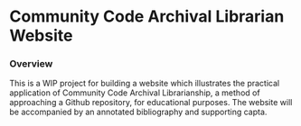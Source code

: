 # Community Code Archival Librarian Website 

### Overview 

This is a WIP project for building a website which illustrates the practical application of Community Code Archival Librarianship, a method of approaching a Github repository, for educational purposes. The website will be accompanied by an annotated bibliography and supporting capta. 
